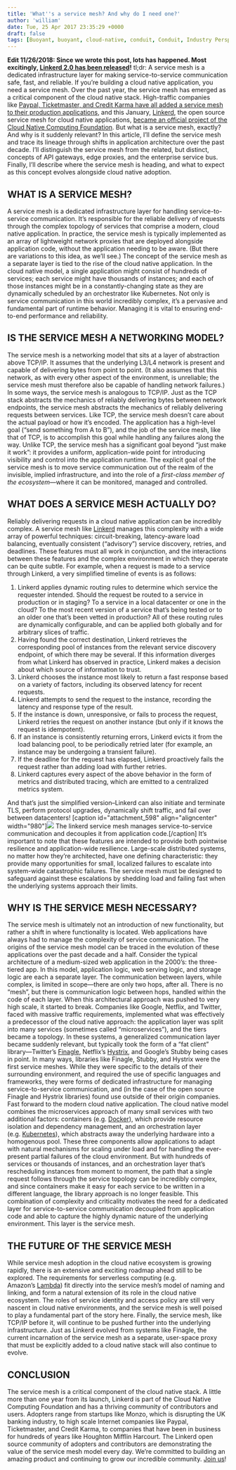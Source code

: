 ```yaml
---
title: 'What''s a service mesh? And why do I need one?'
author: 'william'
date: Tue, 25 Apr 2017 23:35:29 +0000
draft: false
tags: [Buoyant, buoyant, cloud-native, conduit, Conduit, Industry Perspectives, Linkerd, linkerd, microservices, service mesh]
---
```


**Edit 11/26/2018: Since we wrote this post, lots has happened. Most excitingly, [Linkerd 2.0 has been released](https://blog.linkerd.io/2018/09/18/announcing-linkerd-2-0/)!** tl;dr: A service mesh is a dedicated infrastructure layer for making service-to-service communication safe, fast, and reliable. If you’re building a cloud native application, you need a service mesh. Over the past year, the service mesh has emerged as a critical component of the cloud native stack. High-traffic companies like [Paypal, Ticketmaster, and Credit Karma have all added a service mesh to their production applications](http://info.buoyant.io/press/2017/03/07/linkerd_1.0_release), and this January, [Linkerd](http://linkerd.io), the open source service mesh for cloud native applications, [became an official project of the Cloud Native Computing Foundation](https://techcrunch.com/2017/01/23/cloud-native-computing-foundation-adds-linkerd-as-its-fifth-hosted-project/). But what is a service mesh, exactly? And why is it suddenly relevant? In this article, I’ll define the service mesh and trace its lineage through shifts in application architecture over the past decade. I’ll distinguish the service mesh from the related, but distinct, concepts of API gateways, edge proxies, and the enterprise service bus. Finally, I’ll describe where the service mesh is heading, and what to expect as this concept evolves alongside cloud native adoption.

## WHAT IS A SERVICE MESH?

A service mesh is a dedicated infrastructure layer for handling service-to-service communication. It’s responsible for the reliable delivery of requests through the complex topology of services that comprise a modern, cloud native application. In practice, the service mesh is typically implemented as an array of lightweight network proxies that are deployed alongside application code, without the application needing to be aware. (But there are variations to this idea, as we’ll see.) The concept of the service mesh as a separate layer is tied to the rise of the cloud native application. In the cloud native model, a single application might consist of hundreds of services; each service might have thousands of instances; and each of those instances might be in a constantly-changing state as they are dynamically scheduled by an orchestrator like Kubernetes. Not only is service communication in this world incredibly complex, it’s a pervasive and fundamental part of runtime behavior. Managing it is vital to ensuring end-to-end performance and reliability.

## IS THE SERVICE MESH A NETWORKING MODEL?

The service mesh is a networking model that sits at a layer of abstraction above TCP/IP. It assumes that the underlying L3/L4 network is present and capable of delivering bytes from point to point. (It also assumes that this network, as with every other aspect of the environment, is unreliable; the service mesh must therefore also be capable of handling network failures.) In some ways, the service mesh is analogous to TCP/IP. Just as the TCP stack abstracts the mechanics of reliably delivering bytes between network endpoints, the service mesh abstracts the mechanics of reliably delivering requests between services. Like TCP, the service mesh doesn’t care about the actual payload or how it’s encoded. The application has a high-level goal (“send something from A to B”), and the job of the service mesh, like that of TCP, is to accomplish this goal while handling any failures along the way. Unlike TCP, the service mesh has a significant goal beyond “just make it work”: it provides a uniform, application-wide point for introducing visibility and control into the application runtime. The explicit goal of the service mesh is to move service communication out of the realm of the invisible, implied infrastructure, and into the role of a *first-class member of the ecosystem*—where it can be monitored, managed and controlled.

## WHAT DOES A SERVICE MESH ACTUALLY DO?

Reliably delivering requests in a cloud native application can be incredibly complex. A service mesh like [Linkerd](https://linkerd.io/) manages this complexity with a wide array of powerful techniques: circuit-breaking, latency-aware load balancing, eventually consistent (“advisory”) service discovery, retries, and deadlines. These features must all work in conjunction, and the interactions between these features and the complex environment in which they operate can be quite subtle. For example, when a request is made to a service through Linkerd, a very simplified timeline of events is as follows:

1.  Linkerd applies dynamic routing rules to determine which service the requester intended. Should the request be routed to a service in production or in staging? To a service in a local datacenter or one in the cloud? To the most recent version of a service that’s being tested or to an older one that’s been vetted in production? All of these routing rules are dynamically configurable, and can be applied both globally and for arbitrary slices of traffic.
2.  Having found the correct destination, Linkerd retrieves the corresponding pool of instances from the relevant service discovery endpoint, of which there may be several. If this information diverges from what Linkerd has observed in practice, Linkerd makes a decision about which source of information to trust.
3.  Linkerd chooses the instance most likely to return a fast response based on a variety of factors, including its observed latency for recent requests.
4.  Linkerd attempts to send the request to the instance, recording the latency and response type of the result.
5.  If the instance is down, unresponsive, or fails to process the request, Linkerd retries the request on another instance (but only if it knows the request is idempotent).
6.  If an instance is consistently returning errors, Linkerd evicts it from the load balancing pool, to be periodically retried later (for example, an instance may be undergoing a transient failure).
7.  If the deadline for the request has elapsed, Linkerd proactively fails the request rather than adding load with further retries.
8.  Linkerd captures every aspect of the above behavior in the form of metrics and distributed tracing, which are emitted to a centralized metrics system.

And that’s just the simplified version–Linkerd can also initiate and terminate TLS, perform protocol upgrades, dynamically shift traffic, and fail over between datacenters! \[caption id="attachment_598" align="aligncenter" width="980"\]![](https://buoyant.io/wp-content/uploads/2017/04/linkerd-service-mesh-diagram-1024x587.png) The linkerd service mesh manages service-to-service communication and decouples it from application code.\[/caption\] It’s important to note that these features are intended to provide both pointwise resilience and application-wide resilience. Large-scale distributed systems, no matter how they’re architected, have one defining characteristic: they provide many opportunities for small, localized failures to escalate into system-wide catastrophic failures. The service mesh must be designed to safeguard against these escalations by shedding load and failing fast when the underlying systems approach their limits.

## WHY IS THE SERVICE MESH NECESSARY?

The service mesh is ultimately not an introduction of new functionality, but rather a shift in where functionality is located. Web applications have always had to manage the complexity of service communication. The origins of the service mesh model can be traced in the evolution of these applications over the past decade and a half. Consider the typical architecture of a medium-sized web application in the 2000’s: the three-tiered app. In this model, application logic, web serving logic, and storage logic are each a separate layer. The communication between layers, while complex, is limited in scope—there are only two hops, after all. There is no “mesh”, but there is communication logic between hops, handled within the code of each layer. When this architectural approach was pushed to very high scale, it started to break. Companies like Google, Netflix, and Twitter, faced with massive traffic requirements, implemented what was effectively a predecessor of the cloud native approach: the application layer was split into many services (sometimes called “microservices”), and the tiers became a topology. In these systems, a generalized communication layer became suddenly relevant, but typically took the form of a “fat client” library—Twitter’s [Finagle](https://twitter.github.io/finagle/), Netflix’s [Hystrix](https://github.com/Netflix/Hystrix), and Google’s Stubby being cases in point. In many ways, libraries like Finagle, Stubby, and Hystrix were the first service meshes. While they were specific to the details of their surrounding environment, and required the use of specific languages and frameworks, they were forms of dedicated infrastructure for managing service-to-service communication, and (in the case of the open source Finagle and Hystrix libraries) found use outside of their origin companies. Fast forward to the modern cloud native application. The cloud native model combines the microservices approach of many small services with two additional factors: containers (e.g. [Docker](https://docker.com/)), which provide resource isolation and dependency management, and an orchestration layer (e.g. [Kubernetes](http://kubernetes.io/)), which abstracts away the underlying hardware into a homogenous pool. These three components allow applications to adapt with natural mechanisms for scaling under load and for handling the ever-present partial failures of the cloud environment. But with hundreds of services or thousands of instances, and an orchestration layer that’s rescheduling instances from moment to moment, the path that a single request follows through the service topology can be incredibly complex, and since containers make it easy for each service to be written in a different language, the library approach is no longer feasible. This combination of complexity and criticality motivates the need for a dedicated layer for service-to-service communication decoupled from application code and able to capture the highly dynamic nature of the underlying environment. This layer is the service mesh.

## THE FUTURE OF THE SERVICE MESH

While service mesh adoption in the cloud native ecosystem is growing rapidly, there is an extensive and exciting roadmap ahead still to be explored. The requirements for serverless computing (e.g. Amazon’s [Lambda](https://aws.amazon.com/lambda/)) fit directly into the service mesh’s model of naming and linking, and form a natural extension of its role in the cloud native ecosystem. The roles of service identity and access policy are still very nascent in cloud native environments, and the service mesh is well poised to play a fundamental part of the story here. Finally, the service mesh, like TCP/IP before it, will continue to be pushed further into the underlying infrastructure. Just as Linkerd evolved from systems like Finagle, the current incarnation of the service mesh as a separate, user-space proxy that must be explicitly added to a cloud native stack will also continue to evolve.

## CONCLUSION

The service mesh is a critical component of the cloud native stack. A little more than one year from its launch, Linkerd is part of the Cloud Native Computing Foundation and has a thriving community of contributors and users. Adopters range from startups like Monzo, which is disrupting the UK banking industry, to high scale Internet companies like Paypal, Ticketmaster, and Credit Karma, to companies that have been in business for hundreds of years like Houghton Mifflin Harcourt. The Linkerd open source community of adopters and contributors are demonstrating the value of the service mesh model every day. We’re committed to building an amazing product and continuing to grow our incredible community. [Join us](https://linkerd.io/)!
